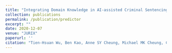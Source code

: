 ```yaml
---
title: "Integrating Domain Knowledge in AI-assisted Criminal Sentencing of Drug Trafficking Cases"
collection: publications
permalink: /publication/predictor
excerpt: ""
date: 2020-12-07
venue: "JURIX"
paperurl: ''
citation: "Tien-Hsuan Wu, Ben Kao, Anne SY Cheung, Michael MK Cheung, Chen Wang, Yongxi Chen, Guowen Yuan and Reynold Cheng. Integrating Domain Knowledge in AI-assisted Criminal Sentencing of Drug Trafficking Cases. International Conference on Legal Knowledge and Information Systems (JURIX2020), to appear."
---
```


